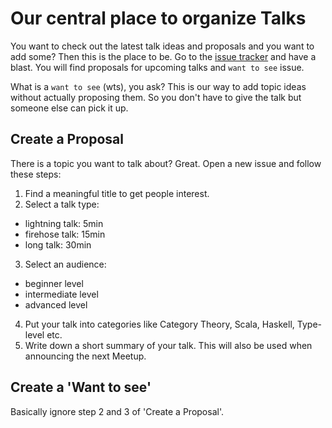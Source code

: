 # Our central place to organize Talks
You want to check out the latest talk ideas and proposals and you want to add some? Then this is the place to be. Go to the   [issue tracker](https://github.com/lambda-pi-meetup/talks/issues) and have a blast. You will find proposals for upcoming talks and `want to see` issue. 

What is a `want to see` (wts), you ask? This is our way to add topic ideas without actually proposing them. So you don't have to give the talk but someone else can pick it up.

## Create a Proposal
There is a topic you want to talk about? Great. Open a new issue and follow these steps:

 1. Find a meaningful title to get people interest.
 2. Select a talk type:
   - lightning talk: 5min
   - firehose talk: 15min
   - long talk: 30min
 3. Select an audience:
   - beginner level
   - intermediate level
   - advanced level
 4. Put your talk into categories like Category Theory, Scala, Haskell, Type-level etc.
 5. Write down a short summary of your talk. This will also be used when announcing the next Meetup.

## Create a 'Want to see'
Basically ignore step 2 and 3 of 'Create a Proposal'.
